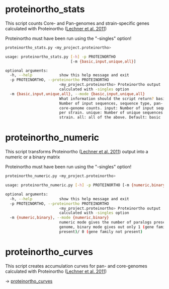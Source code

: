# proteinortho_stats

This script counts Core- and Pan-genomes and strain-specific genes calculated with Proteinortho ([Lechner et al. 2011](https://bmcbioinformatics.biomedcentral.com/articles/10.1186/1471-2105-12-124))

Proteinortho must have been run using the "-singles" option!

```bash
proteinortho_stats.py <my_project.proteinortho> 
```

```bash
usage: proteinortho_stats.py [-h] -p PROTEINORTHO
                             [-m {basic,input,unique,all}]

optional arguments:
  -h, --help            show this help message and exit
  -p PROTEINORTHO, --proteinortho PROTEINORTHO
                        <my_project.proteinortho> Proteinortho output
                        calculated with -singles option
  -m {basic,input,unique,all}, --mode {basic,input,unique,all}
                        What information should the script return? basic:
                        Number of input sequences, sequence type, pan- and
                        core-genome counts. input: Number of input sequences
                        per strain. unique: Number of unique sequences per
                        strain. all: all of the above. Default: basic           
```

# proteinortho_numeric

This script transforms Proteinortho ([Lechner et al. 2011](https://bmcbioinformatics.biomedcentral.com/articles/10.1186/1471-2105-12-124)) output into a numeric or a binary matrix

Proteinortho must have been run using the "-singles" option!

```bash
proteinortho_numeric.py <my_project.proteinortho> 
```
```bash
usage: proteinortho_numeric.py [-h] -p PROTEINORTHO [-m {numeric,binary}]

optional arguments:
  -h, --help            show this help message and exit
  -p PROTEINORTHO, --proteinortho PROTEINORTHO
                        <my_project.proteinortho> Proteinortho output
                        calculated with -singles option
  -m {numeric,binary}, --mode {numeric,binary}
                        numeric mode gives the number of paralogs present in a
                        genome, binary mode gives out only 1 (gene family
                        present)/ 0 (gene family not present)

```

# proteinortho_curves

This script creates accumulation curves for pan- and core-genomes calculated with Proteinortho  ([Lechner et al. 2011](https://bmcbioinformatics.biomedcentral.com/articles/10.1186/1471-2105-12-124))

-> [proteinortho_curves](https://github.com/isabelschober/proteinortho_curves)

